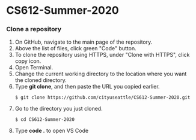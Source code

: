 # CS612-Summer-2020

### Clone a repository
1. On GitHub, navigate to the main page of the repository.
1. Above the list of files, click green "Code" button.
1. To clone the repository using HTTPS, under "Clone with HTTPS", click copy icon.
1. Open Terminal.
1. Change the current working directory to the location where you want the cloned directory.
1. Type **git clone**, and then paste the URL you copied earlier.
    ```
    $ git clone https://github.com/cityuseattle/CS612-Summer-2020.git
    ```
1. Go to the directory you just cloned.
    ```
    $ cd CS612-Summer-2020
    ```
1. Type **code .** to open VS Code
